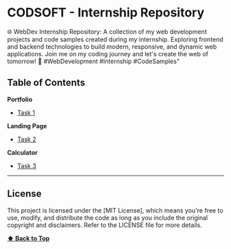 # CODSOFT - Internship Repository

🌐 WebDev Internship Repository: A collection of my web development projects and code samples created during my internship. Exploring frontend and backend technologies to build modern, responsive, and dynamic web applications. Join me on my coding journey and let's create the web of tomorrow! 🚀 #WebDevelopment #Internship #CodeSamples"

## Table of Contents

**Portfolio**

- [Task 1](https://github.com/dhruvagrawat/CODSOFT/tree/main/Portfolio)

**Landing Page**

- [Task 2](https://github.com/dhruvagrawat/CODSOFT/tree/main/LandingPage)

**Calculator**

- [Task 3](https://github.com/dhruvagrawat/CODSOFT/tree/main/Calculator)

---

## License

This project is licensed under the [MIT License], which means you're free to use, modify, and distribute the code as long as you include the original copyright and disclaimers. Refer to the LICENSE file for more details.

**[⬆ Back to Top](#table-of-contents)**
